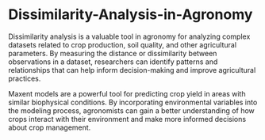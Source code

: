 # Dissimilarity-Analysis-in-Agronomy

Dissimilarity analysis is a valuable tool in agronomy for analyzing complex datasets related to crop production, soil quality, and other agricultural parameters. 
By measuring the distance or dissimilarity between observations in a dataset, researchers can identify patterns and relationships that can help inform decision-making 
and improve agricultural practices.

Maxent models are a powerful tool for predicting crop yield in areas with similar biophysical conditions. By incorporating environmental variables into the 
modeling process, agronomists can gain a better understanding of how crops interact with their environment and make more informed decisions about crop management.
